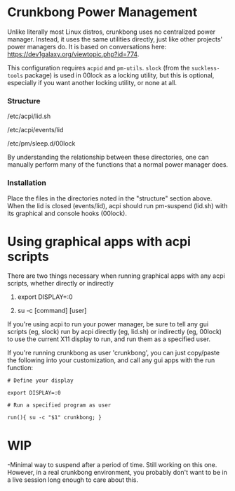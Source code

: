 # Crunkbong Power Management

Unlike literally most Linux distros, crunkbong uses no centralized power
manager.  Instead, it uses the same utilities directly, just like
other projects' power managers do.   It is based on conversations here: https://dev1galaxy.org/viewtopic.php?id=774.

This configuration requires `acpid` and `pm-utils`.  `slock` (from the `suckless-tools` package) is used in 00lock as a locking utility, but this is optional, especially if you want another locking utility, or none at all.

### Structure

/etc/acpi/lid.sh

/etc/acpi/events/lid

/etc/pm/sleep.d/00lock

By understanding the relationship between these directories, one can manually
perform many of the functions that a normal power manager does.  

### Installation

Place the files in the directories noted in the "structure" section above.  When the lid is closed (events/lid), acpi should run pm-suspend (lid.sh) with its graphical and console hooks (00lock).

# Using graphical apps with acpi scripts
There are two things necessary when running graphical apps with any acpi scripts, whether directly or indirectly

1) export DISPLAY=:0

2) su -c [command] [user]

If you're using acpi to run your power manager, be sure to tell any gui scripts (eg, slock)
run by acpi directly (eg, lid.sh) or indirectly (eg, 00lock) to use the current
X11 display to run, and run them as a specified user.

If you're running crunkbong as user 'crunkbong', you can just copy/paste the 
following into your customization, and call any gui apps with the run function:

`# Define your display`

`export DISPLAY=:0`

`# Run a specified program as user`

`run(){ su -c "$1" crunkbong; }`


# WIP
-Minimal way to suspend after a period of time.  Still working on this one.  However, in a real crunkbong environment, you probably don't want to be in a live session long enough to care about this.  
